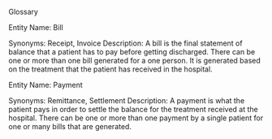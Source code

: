 Glossary

Entity Name: Bill

Synonyms: Receipt, Invoice
Description: A bill is the final statement of balance that a patient has to pay before getting discharged. 
There can be one or more than one bill generated for a one person.
It is generated based on the treatment that the patient has received in the hospital.

Entity Name: Payment

Synonyms: Remittance, Settlement
Description: A payment is what the patient pays in order to settle the balance for the treatment received at the hospital.
There can be one or more than one payment by a single patient for one or many bills that are generated.
